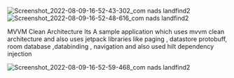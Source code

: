 
![Screenshot_2022-08-09-16-52-43-302_com nads landfind2](https://user-images.githubusercontent.com/17871801/183924993-c45b5cbc-7292-470b-9aa2-d238855ab7c3.jpg)
![Screenshot_2022-08-09-16-52-48-616_com nads landfind2](https://user-images.githubusercontent.com/17871801/183925458-66b4cbb0-ff4b-4aee-b367-1a512fbe01eb.jpg)

MVVM Clean Architecture
Its A sample application which uses mvvm clean architecture and also uses jetpack libraries like paging , datastore protobuff, room database ,databinding , navigation and also used hilt dependency injection



![Screenshot_2022-08-09-16-52-59-468_com nads landfind2](https://user-images.githubusercontent.com/17871801/183925866-085a4de0-fb1f-4799-9d4b-5d976985f9c1.jpg)
